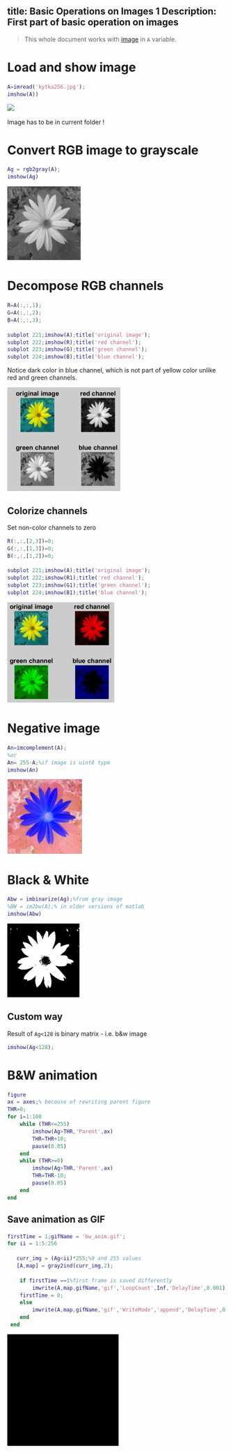 title: Basic Operations on Images 1
Description: First part of basic operation on images
---
>This whole document works with [image](/zodoc/assets/img/kytka256.jpg) in `A` variable.
# Load and show image 
```matlab
A=imread('kytka256.jpg');
imshow(A))
```
![](/zodoc/assets/img/kytka256.jpg)

Image has to be in current folder !
# Convert RGB image to grayscale 
```matlab
Ag = rgb2gray(A);
imshow(Ag)
```
![](../media/2017-12-04-17-47-57.png)

# Decompose RGB channels 
``` matlab
R=A(:,:,1);
G=A(:,:,2);
B=A(:,:,3);

subplot 221;imshow(A);title('original image');
subplot 222;imshow(R);title('red channel');
subplot 223;imshow(G);title('green channel');
subplot 224;imshow(B);title('blue channel');
```
Notice dark color in blue channel, which is not part of yellow color unlike red and green channels.

![](../media/2017-12-04-17-59-08.png)
## Colorize channels

Set non-color channels to zero 

``` matlab
R(:,:,[2,3])=0; 
G(:,:,[1,3])=0;
B(:,:,[1,2])=0;

subplot 221;imshow(A);title('original image');
subplot 222;imshow(R1);title('red channel');
subplot 223;imshow(G1);title('green channel');
subplot 224;imshow(B1);title('blue channel');
```

![](../media/colorizedChannels.png)

# Negative image

```matlab
An=imcomplement(A);
%or
An= 255-A;%if image is uint8 type
imshow(An)
```

![](../media/negative.png)

# Black & White

``` matlab
Abw = imbinarize(Ag);%from gray image
%BW = im2bw(A);% in older versions of matlab
imshow(Abw)

```
![](../media/binarized.png)

## Custom way
Result of `Ag<128` is binary matrix - i.e. b&w image
``` matlab 
imshow(Ag<128);
```
# B&W animation
``` matlab
figure
ax = axes;% because of rewriting parent figure
THR=0;
for i=1:100
    while (THR<=255)
        imshow(Ag>THR,'Parent',ax)
        THR=THR+10;
        pause(0.05)
    end
    while (THR>=0)
        imshow(Ag>THR,'Parent',ax)
        THR=THR-10;
        pause(0.05)
    end
end
```
## Save animation as GIF
``` matlab
firstTime = 1;gifName = 'bw_anim.gif';
for ii = 1:5:256
    
   curr_img = (Ag<ii)*255;%0 and 255 values
   [A,map] = gray2ind(curr_img,2); 
   
    if firstTime ==1%first frame is saved differently
        imwrite(A,map,gifName,'gif','LoopCount',Inf,'DelayTime',0.001);
    firstTime = 0;
    else
        imwrite(A,map,gifName,'gif','WriteMode','append','DelayTime',0.001);
    end 
 end
```
![](../media/bw_anim.gif)


